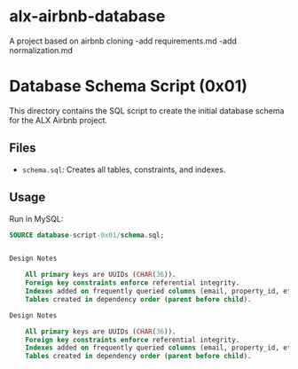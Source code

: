 # alx-airbnb-database

A project based on airbnb cloning
-add requirements.md
-add normalization.md

# Database Schema Script (0x01)

This directory contains the SQL script to create the initial database schema for the ALX Airbnb project.

## Files

- `schema.sql`: Creates all tables, constraints, and indexes.

## Usage

Run in MySQL:

```sql
SOURCE database-script-0x01/schema.sql;


Design Notes

    All primary keys are UUIDs (CHAR(36)).
    Foreign key constraints enforce referential integrity.
    Indexes added on frequently queried columns (email, property_id, etc.).
    Tables created in dependency order (parent before child).

Design Notes

    All primary keys are UUIDs (CHAR(36)).
    Foreign key constraints enforce referential integrity.
    Indexes added on frequently queried columns (email, property_id, etc.).
    Tables created in dependency order (parent before child).
```
